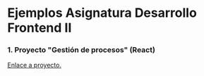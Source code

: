 # Ejemplos Asignatura Desarrollo Frontend II

### 1. Proyecto "Gestión de procesos" (React)

[Enlace a proyecto.](/ejemplo-procesos/)